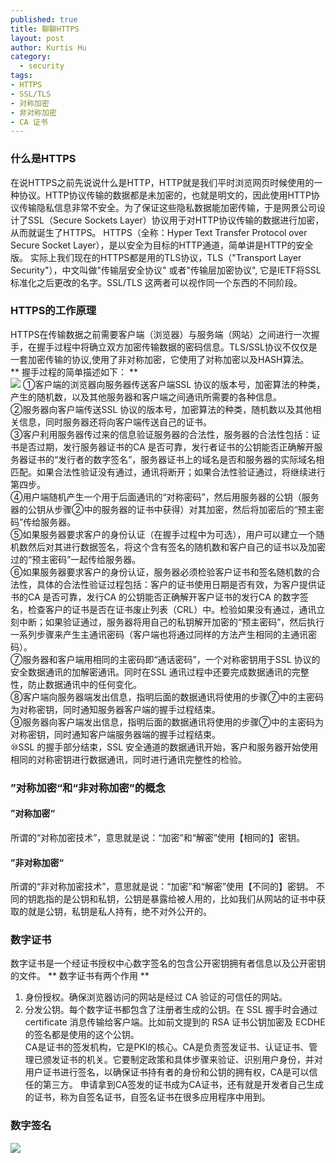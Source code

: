 ```yaml
--- 
published: true
title: 聊聊HTTPS
layout: post
author: Kurtis Hu
category: 
  - security
tags: 
- HTTPS
- SSL/TLS
- 对称加密
- 非对称加密
- CA 证书
---
```


###  什么是HTTPS  
在说HTTPS之前先说说什么是HTTP，HTTP就是我们平时浏览网页时候使用的一种协议。HTTP协议传输的数据都是未加密的，也就是明文的，因此使用HTTP协议传输隐私信息非常不安全。为了保证这些隐私数据能加密传输，于是网景公司设计了SSL（Secure Sockets Layer）协议用于对HTTP协议传输的数据进行加密，从而就诞生了HTTPS。
HTTPS（全称：Hyper Text Transfer Protocol over Secure Socket Layer），是以安全为目标的HTTP通道，简单讲是HTTP的安全版。 实际上我们现在的HTTPS都是用的TLS协议，TLS（"Transport Layer Security"），中文叫做"传输层安全协议" 或者"传输层加密协议", 它是IETF将SSL标准化之后更改的名字。SSL/TLS 这两者可以视作同一个东西的不同阶段。

###  HTTPS的工作原理
HTTPS在传输数据之前需要客户端（浏览器）与服务端（网站）之间进行一次握手，在握手过程中将确立双方加密传输数据的密码信息。TLS/SSL协议不仅仅是一套加密传输的协议,使用了非对称加密，它使用了对称加密以及HASH算法。    
** 握手过程的简单描述如下： **   
![](http://ww2.sinaimg.cn/mw690/6941baebjw1erta80zxylj20l80f0q44.jpg)
①客户端的浏览器向服务器传送客户端SSL 协议的版本号，加密算法的种类，产生的随机数，以及其他服务器和客户端之间通讯所需要的各种信息。    
②服务器向客户端传送SSL 协议的版本号，加密算法的种类，随机数以及其他相关信息，同时服务器还将向客户端传送自己的证书。  
③客户利用服务器传过来的信息验证服务器的合法性，服务器的合法性包括：证书是否过期，发行服务器证书的CA 是否可靠，发行者证书的公钥能否正确解开服务器证书的“发行者的数字签名”，服务器证书上的域名是否和服务器的实际域名相匹配。如果合法性验证没有通过，通讯将断开；如果合法性验证通过，将继续进行第四步。   
④用户端随机产生一个用于后面通讯的“对称密码”，然后用服务器的公钥（服务器的公钥从步骤②中的服务器的证书中获得）对其加密，然后将加密后的“预主密码”传给服务器。  
⑤如果服务器要求客户的身份认证（在握手过程中为可选），用户可以建立一个随机数然后对其进行数据签名，将这个含有签名的随机数和客户自己的证书以及加密过的“预主密码”一起传给服务器。  
⑥如果服务器要求客户的身份认证，服务器必须检验客户证书和签名随机数的合法性，具体的合法性验证过程包括：客户的证书使用日期是否有效，为客户提供证书的CA 是否可靠，发行CA 的公钥能否正确解开客户证书的发行CA 的数字签名，检查客户的证书是否在证书废止列表（CRL）中。检验如果没有通过，通讯立刻中断；如果验证通过，服务器将用自己的私钥解开加密的“预主密码”，然后执行一系列步骤来产生主通讯密码（客户端也将通过同样的方法产生相同的主通讯密码）。   
⑦服务器和客户端用相同的主密码即“通话密码”，一个对称密钥用于SSL 协议的安全数据通讯的加解密通讯。同时在SSL 通讯过程中还要完成数据通讯的完整性，防止数据通讯中的任何变化。  
⑧客户端向服务器端发出信息，指明后面的数据通讯将使用的步骤⑦中的主密码为对称密钥，同时通知服务器客户端的握手过程结束。  
⑨服务器向客户端发出信息，指明后面的数据通讯将使用的步骤⑦中的主密码为对称密钥，同时通知客户端服务器端的握手过程结束。  
⑩SSL 的握手部分结束，SSL 安全通道的数据通讯开始，客户和服务器开始使用相同的对称密钥进行数据通讯，同时进行通讯完整性的检验。   

###  ”对称加密“和“非对称加密”的概念
 #### ”对称加密“  
   所谓的“对称加密技术”，意思就是说：“加密”和“解密”使用【相同的】密钥。
  #### ”非对称加密“  
   所谓的“非对称加密技术”，意思就是说：“加密”和“解密”使用【不同的】密钥。 不同的钥匙指的是公钥和私钥，公钥是暴露给被人用的，比如我们从网站的证书中获取的就是公钥，私钥是私人持有，绝不对外公开的。
### 数字证书  
数字证书是一个经证书授权中心数字签名的包含公开密钥拥有者信息以及公开密钥的文件。
** 数字证书有两个作用 **
1. 身份授权。确保浏览器访问的网站是经过 CA 验证的可信任的网站。
2. 分发公钥。每个数字证书都包含了注册者生成的公钥。在 SSL 握手时会通过 certificate 消息传输给客户端。比如前文提到的 RSA 证书公钥加密及 ECDHE 的签名都是使用的这个公钥。  
CA是证书的签发机构，它是PKI的核心。CA是负责签发证书、认证证书、管理已颁发证书的机关。它要制定政策和具体步骤来验证、识别用户身份，并对用户证书进行签名，以确保证书持有者的身份和公钥的拥有权，CA是可以信任的第三方。
申请拿到CA签发的证书成为CA证书，还有就是开发者自己生成的证书，称为自签名证书，自签名证书在很多应用程序中用到。

### 数字签名
  ![](http://ww3.sinaimg.cn/mw690/6941baebjw1erta7ycyf8j215n0ridmj.jpg)

<br/>

